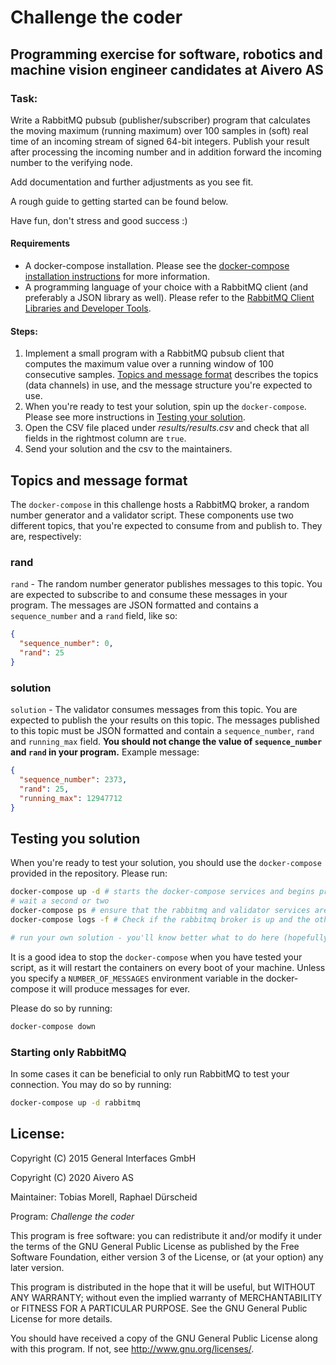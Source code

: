 # Challenge the coder

## Programming exercise for software, robotics and machine vision engineer candidates at Aivero AS

### Task:
Write a RabbitMQ pubsub (publisher/subscriber) program that calculates the moving maximum (running maximum) over 100
samples in (soft) real time of an incoming stream of signed 64-bit integers.
Publish your result after processing the incoming number and in addition forward the incoming number to the verifying node.

Add documentation and further adjustments as you see fit.

A rough guide to getting started can be found below.

Have fun, don't stress and good success :)

#### Requirements

* A docker-compose installation. Please see the [docker-compose installation instructions](https://docs.docker.com/compose/install/) for more information.
* A programming language of your choice with a RabbitMQ client (and preferably a JSON library as well). Please refer to the [RabbitMQ Client Libraries and Developer Tools](https://www.rabbitmq.com/devtools.html).

#### Steps:

1. Implement a small program with a RabbitMQ pubsub client that computes the maximum value over a running window of 100 consecutive samples. [Topics and message format](#topics-and-message-format)
describes the topics (data channels) in use, and the message structure you're expected to use.
2. When you're ready to test your solution, spin up the `docker-compose`. Please see more instructions in [Testing your solution](#testing-your-solution).
3. Open the CSV file placed under *results/results.csv* and check that all fields in the rightmost column are `true`.
4. Send your solution and the csv to the maintainers.

## Topics and message format

The `docker-compose` in this challenge hosts a RabbitMQ broker, a random number generator and a validator script. These
components use two different topics, that you're expected to consume from and publish to. They are, respectively:


### rand

`rand` - The random number generator publishes messages to this topic. You are expected to subscribe to and consume
these messages in your program. The messages are JSON formatted and contains a `sequence_number` and a `rand` field, like
so:

```json
{
  "sequence_number": 0,
  "rand": 25
}
```

### solution

`solution` - The validator consumes messages from this topic. You are expected to publish the your results on this
topic. The messages published to this topic must be JSON formatted and contain a `sequence_number`, `rand` and
`running_max` field. **You should not change the value of `sequence_number` and `rand` in your program.** Example message:

```json
{
  "sequence_number": 2373,
  "rand": 25,
  "running_max": 12947712
}
```

## Testing you solution

When you're ready to test your solution, you should use the `docker-compose` provided in the repository. Please run:

```bash
docker-compose up -d # starts the docker-compose services and begins producing messages
# wait a second or two
docker-compose ps # ensure that the rabbitmq and validator services are "up". The number generator will terminate once it has produced its allocated number of messages.
docker-compose logs -f # Check if the rabbitmq broker is up and the other services have `CONNECTED`

# run your own solution - you'll know better what to do here (hopefully)
```

It is a good idea to stop the `docker-compose` when you have tested your script, as it will restart the containers on every boot of your machine.
Unless you specify a `NUMBER_OF_MESSAGES` environment variable in the docker-compose it will produce messages for ever.

Please do so by running:

```bash
docker-compose down
```

### Starting only RabbitMQ

In some cases it can be beneficial to only run RabbitMQ to test your connection. You may do so by running:

```bash
docker-compose up -d rabbitmq
```

## License:
Copyright (C) 2015 General Interfaces GmbH

Copyright (C) 2020 Aivero AS

Maintainer: Tobias Morell, Raphael Dürscheid

Program: *Challenge the coder*

This program is free software: you can redistribute it and/or modify
it under the terms of the GNU General Public License as published by
the Free Software Foundation, either version 3 of the License, or
(at your option) any later version.

This program is distributed in the hope that it will be useful,
but WITHOUT ANY WARRANTY; without even the implied warranty of
MERCHANTABILITY or FITNESS FOR A PARTICULAR PURPOSE.  See the
GNU General Public License for more details.

You should have received a copy of the GNU General Public License
along with this program.  If not, see <http://www.gnu.org/licenses/>.

